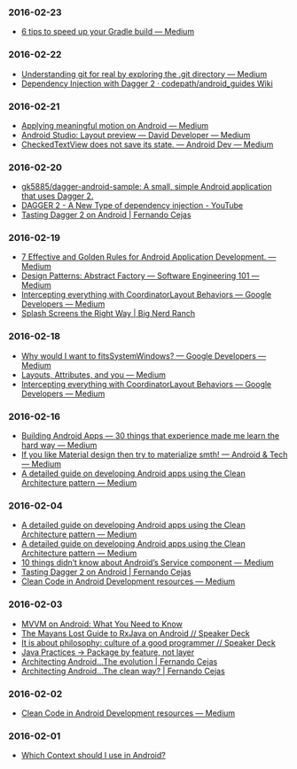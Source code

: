 ### 2016-02-23<br>
+ [6 tips to speed up your Gradle build — Medium](https://medium.com/@shelajev/6-tips-to-speed-up-your-gradle-build-3d98791d3df9#.u8ucht8vr)<br>

### 2016-02-22<br>
+ [Understanding git for real by exploring the .git directory — Medium](https://medium.com/@pierreda/understanding-git-for-real-by-exploring-the-git-directory-1e079c15b807#.6o76f0mrx)<br>
+ [Dependency Injection with Dagger 2 · codepath/android_guides Wiki](https://github.com/codepath/android_guides/wiki/Dependency-Injection-with-Dagger-2)<br>

### 2016-02-21<br>
+ [Applying meaningful motion on Android — Medium](https://medium.com/@andremion/applying-meaningful-motion-on-android-a271a873bd78#.z5mbdbgbp)<br>
+ [Android Studio: Layout preview — David Developer — Medium](https://medium.com/david-developer/android-studio-layout-preview-ef713c3cd77b#.2slqatttb)<br>
+ [CheckedTextView does not save its state. — Android Dev — Medium](https://medium.com/android-dev/checkedtextview-does-not-save-its-state-43903ab19de#.o335g3sp2)<br>

### 2016-02-20<br>
+ [gk5885/dagger-android-sample: A small, simple Android application that uses Dagger 2.](https://github.com/gk5885/dagger-android-sample)<br>
+ [DAGGER 2 - A New Type of dependency injection - YouTube](https://www.youtube.com/watch?v=oK_XtfXPkqw)<br>
+ [Tasting Dagger 2 on Android | Fernando Cejas](http://fernandocejas.com/2015/04/11/tasting-dagger-2-on-android/)<br>

### 2016-02-19<br>
+ [7 Effective and Golden Rules for Android Application Development. — Medium](https://medium.com/@twistfuture/7-effective-and-golden-rules-for-android-application-development-2312c0bbf63f#.f3tf80ikx)<br>
+ [Design Patterns: Abstract Factory — Software Engineering 101 — Medium](https://medium.com/software-engineering-101/design-patterns-abstract-factory-39a22985bdbf#.ekf9kk198)<br>
+ [Intercepting everything with CoordinatorLayout Behaviors — Google Developers — Medium](https://medium.com/google-developers/intercepting-everything-with-coordinatorlayout-behaviors-8c6adc140c26#.zowaqbjbv)<br>
+ [Splash Screens the Right Way | Big Nerd Ranch](https://www.bignerdranch.com/blog/splash-screens-the-right-way/)<br>

### 2016-02-18<br>
+ [Why would I want to fitsSystemWindows? — Google Developers — Medium](https://medium.com/google-developers/why-would-i-want-to-fitssystemwindows-4e26d9ce1eec#.7h5i86y2f)<br>
+ [Layouts, Attributes, and you — Medium](https://medium.com/@ianhlake/layouts-attributes-and-you-9e5a4b4fe32c#.ezx3pehzy)<br>
+ [Intercepting everything with CoordinatorLayout Behaviors — Google Developers — Medium](https://medium.com/google-developers/intercepting-everything-with-coordinatorlayout-behaviors-8c6adc140c26#.zowaqbjbv)<br>

### 2016-02-16<br>
+ [Building Android Apps — 30 things that experience made me learn the hard way — Medium](https://medium.com/@cesarmcferreira/building-android-apps-30-things-that-experience-made-me-learn-the-hard-way-313680430bf9#.ap507vht9)<br>
+ [If you like Material design then try to materialize smth! — Android & Tech — Medium](https://medium.com/android-news/if-you-like-material-design-then-try-to-materialize-smth-13ddea87a775#.ymfke4s22)<br>
+ [A detailed guide on developing Android apps using the Clean Architecture pattern — Medium](https://medium.com/@dmilicic/a-detailed-guide-on-developing-android-apps-using-the-clean-architecture-pattern-d38d71e94029#.e1qja6tn3)<br>

### 2016-02-04<br>
+ [A detailed guide on developing Android apps using the Clean Architecture pattern — Medium](https://medium.com/@dmilicic/a-detailed-guide-on-developing-android-apps-using-the-clean-architecture-pattern-d38d71e94029#.w77g1348s)<br>
+ [A detailed guide on developing Android apps using the Clean Architecture pattern — Medium](https://medium.com/@dmilicic/a-detailed-guide-on-developing-android-apps-using-the-clean-architecture-pattern-d38d71e94029#.w77g1348s)<br>
+ [10 things didn’t know about Android’s Service component — Medium](https://medium.com/@workingkills/10-things-didn-t-know-about-android-s-service-component-a2880b74b2b3#.dq8vu85h7)<br>
+ [Tasting Dagger 2 on Android | Fernando Cejas](http://fernandocejas.com/2015/04/11/tasting-dagger-2-on-android/)<br>
+ [Clean Code in Android Development resources — Medium](https://medium.com/@nicolausyes/clean-code-in-android-development-resources-20de95ec74f8#.aylv69ies)<br>

### 2016-02-03<br>
+ [MVVM on Android: What You Need to Know](http://willowtreeapps.com/blog/mvvm-on-android-what-you-need-to-know/)<br>
+ [The Mayans Lost Guide to RxJava on Android // Speaker Deck](https://speakerdeck.com/android10/the-mayans-lost-guide-to-rxjava-on-android)<br>
+ [It is about philosophy: culture of a good programmer // Speaker Deck](https://speakerdeck.com/android10/it-is-about-philosophy-culture-of-a-good-programmer)<br>
+ [Java Practices -> Package by feature, not layer](http://www.javapractices.com/topic/TopicAction.do?Id=205)<br>
+ [Architecting Android…The evolution | Fernando Cejas](http://fernandocejas.com/2015/07/18/architecting-android-the-evolution/)<br>
+ [Architecting Android…The clean way? | Fernando Cejas](http://fernandocejas.com/2014/09/03/architecting-android-the-clean-way/)<br>

### 2016-02-02<br>
+ [Clean Code in Android Development resources — Medium](https://medium.com/@nicolausyes/clean-code-in-android-development-resources-20de95ec74f8#.ese1irszw)<br>

### 2016-02-01<br>
+ [Which Context should I use in Android?](https://medium.com/@ali.muzaffar/which-context-should-i-use-in-android-e3133d00772c#.n5t9xra7u)

